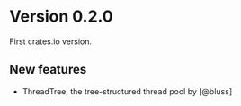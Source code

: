 Version 0.2.0
=============

First crates.io version.

New features
------------

- ThreadTree, the tree-structured thread pool by [@bluss]
